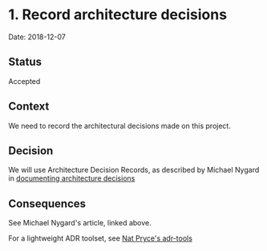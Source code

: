 # 1. Record architecture decisions

Date: 2018-12-07

## Status

Accepted

## Context

We need to record the architectural decisions made on this project.

## Decision

We will use Architecture Decision Records, as described by Michael Nygard in 
[documenting architecture decisions](http://thinkrelevance.com/blog/2011/11/15/documenting-architecture-decisions)

## Consequences

See Michael Nygard's article, linked above.

For a lightweight ADR toolset, see [Nat Pryce's adr-tools](https://github.com/npryce/adr-tools)
